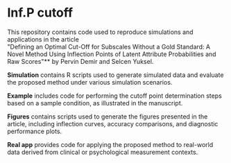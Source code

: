 # Inf.P cutoff 

This repository contains code used to reproduce simulations and applications in the article  
"Defining an Optimal Cut-Off for Subscales Without a Gold Standard: A Novel Method Using Inflection Points of Latent Attribute Probabilities and Raw Scores"** by Pervin Demir and Selcen Yuksel.

**Simulation** contains R scripts used to generate simulated data and evaluate the proposed method under various simulation scenarios.

**Example** includes code for performing the cutoff point determination steps based on a sample condition, as illustrated in the manuscript.

**Figures** contains scripts used to generate the figures presented in the article, including inflection curves, accuracy comparisons, and diagnostic performance plots.

**Real app** provides code for applying the proposed method to real-world data derived from clinical or psychological measurement contexts.
